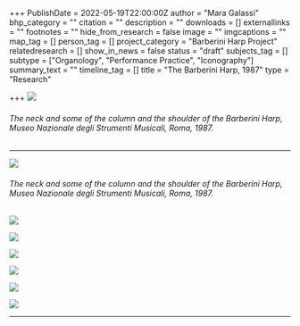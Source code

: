 +++
PublishDate = 2022-05-19T22:00:00Z
author = "Mara Galassi"
bhp_category = ""
citation = ""
description = ""
downloads = []
externallinks = ""
footnotes = ""
hide_from_research = false
image = ""
imgcaptions = ""
map_tag = []
person_tag = []
project_category = "Barberini Harp Project"
relatedresearch = []
show_in_news = false
status = "draft"
subjects_tag = []
subtype = ["Organology", "Performance Practice", "Iconography"]
summary_text = ""
timeline_tag = []
title = "The Barberini Harp, 1987"
type = "Research"

+++
![](/images/string-pins.jpg)

###### The neck and some of the column and the shoulder of the Barberini Harp, Museo Nazionale degli Strumenti Musicali, Roma, 1987.

***

![](/images/the-harp.jpg)

###### The neck and some of the column and the shoulder of the Barberini Harp, Museo Nazionale degli Strumenti Musicali, Roma, 1987.

![](/images/strings-and-shoulder.jpg)

![](/images/shoulder.jpg)

![](/images/soundbox.jpg)

![](/images/soundboard-and-strings.jpg)

![](/images/soundboard-hole-buttons.jpg)

![](/images/soundboard-detail.jpg)

***